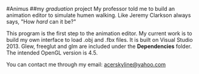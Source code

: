 #Animus
##my _graduation_ project
My professor told me to build an animation editor to simulate humen walking. Like Jeremy Clarkson always says, "How _hard_ can it be?"

This program is the first step to the animation editor. My current work is to build my own interface to load .obj and .fbx files. 
It is built on Visual Studio 2013. Glew, freeglut and glm are included under the __Dependencies__ folder. 
The intended OpenGL version is 4.5.

You can contact me through my email: acerskyline@yahoo.com